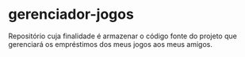 # gerenciador-jogos
Repositório cuja finalidade é armazenar o código fonte do projeto que gerenciará os empréstimos dos meus jogos aos meus amigos.
